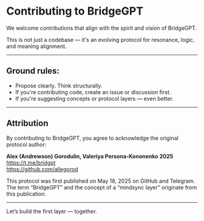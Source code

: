 # Contributing to BridgeGPT

We welcome contributions that align with the spirit and vision of BridgeGPT.

This is not just a codebase — it's an evolving protocol for resonance, logic, and meaning alignment.

---

## Ground rules:

- Propose clearly. Think structurally.
- If you're contributing code, create an issue or discussion first.
- If you're suggesting concepts or protocol layers — even better.

---

## Attribution

By contributing to BridgeGPT, you agree to acknowledge the original protocol author:

**Alex (Andrewson) Gorodulin, Valeriya Persona-Kononenko 2025**  
https://t.me/bridgpt  
https://github.com/allegorod

This protocol was first published on May 18, 2025 on GitHub and Telegram.  
The term “BridgeGPT” and the concept of a “mindsync layer” originate from this publication.

---

Let’s build the first layer — together.
